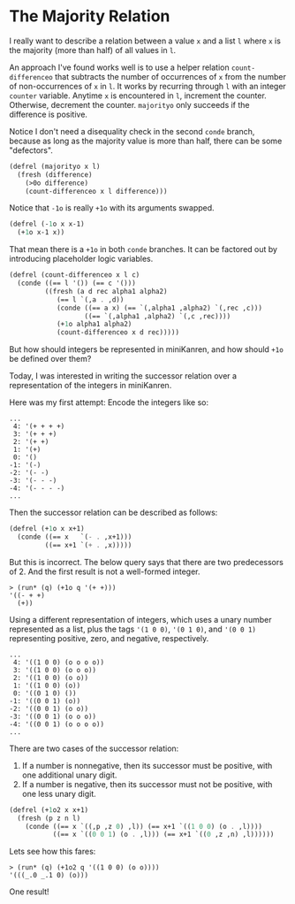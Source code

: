 # The Majority Relation

I really want to describe a relation between a value `x` and a list `l` where `x` is the majority (more than half) of all values in `l`.

An approach I've found works well is to use a helper relation `count-differenceo` that subtracts the number of occurrences of `x` from the number of non-occurrences of `x` in `l`. It works by recurring through `l` with an integer `counter` variable. Anytime `x` is encountered in `l`, increment the counter. Otherwise, decrement the counter. `majorityo` only succeeds if the difference is positive.

Notice I don't need a disequality check in the second `conde` branch, because as long as the majority value is more than half, there can be some "defectors".

```scheme
(defrel (majorityo x l)
  (fresh (difference)
    (>0o difference)
    (count-differenceo x l difference)))
```

Notice that `-1o` is really `+1o` with its arguments swapped.

```scheme
(defrel (-1o x x-1)
  (+1o x-1 x))
```

That mean there is a `+1o` in both `conde` branches. It can be factored out by introducing placeholder logic variables.

```scheme
(defrel (count-differenceo x l c)
  (conde ((== l '()) (== c '()))
         ((fresh (a d rec alpha1 alpha2)
            (== l `(,a . ,d))
            (conde ((== a x) (== `(,alpha1 ,alpha2) `(,rec ,c)))
                   ((== `(,alpha1 ,alpha2) `(,c ,rec))))
            (+1o alpha1 alpha2)
            (count-differenceo x d rec)))))
```

But how should integers be represented in miniKanren, and how should `+1o` be defined over them?

Today, I was interested in writing the successor relation over a representation of the integers in miniKanren.

Here was my first attempt: Encode the integers like so:

```
...
 4: '(+ + + +)
 3: '(+ + +)
 2: '(+ +)
 1: '(+)
 0: '()
-1: '(-)
-2: '(- -)
-3: '(- - -)
-4: '(- - - -)
...
```

Then the successor relation can be described as follows:

```scheme
(defrel (+1o x x+1)
  (conde ((== x   `(- . ,x+1)))
         ((== x+1 `(+ . ,x)))))
```

But this is incorrect. The below query says that there are two predecessors of 2. And the first result is not a well-formed integer.

```
> (run* (q) (+1o q '(+ +)))
'((- + +)
  (+))
```

Using a different representation of integers, which uses a unary number represented as a list, plus the tags `'(1 0 0)`, `'(0 1 0)`, and `'(0 0 1)` representing positive, zero, and negative, respectively.

```
...
 4: '((1 0 0) (o o o o))
 3: '((1 0 0) (o o o))
 2: '((1 0 0) (o o))
 1: '((1 0 0) (o))
 0: '((0 1 0) ())
-1: '((0 0 1) (o))
-2: '((0 0 1) (o o))
-3: '((0 0 1) (o o o))
-4: '((0 0 1) (o o o o))
...
```

There are two cases of the successor relation:
1. If a number is nonnegative, then its successor must be positive, with one additional unary digit.
2. If a number is negative, then its successor must not be positive, with one less unary digit.
```scheme
(defrel (+1o2 x x+1)
  (fresh (p z n l)
    (conde ((== x `((,p ,z 0) ,l)) (== x+1 `((1 0 0) (o . ,l))))
           ((== x `((0 0 1) (o . ,l))) (== x+1 `((0 ,z ,n) ,l))))))
```

Lets see how this fares:

```
> (run* (q) (+1o2 q '((1 0 0) (o o))))
'(((_.0 _.1 0) (o)))
```

One result!
